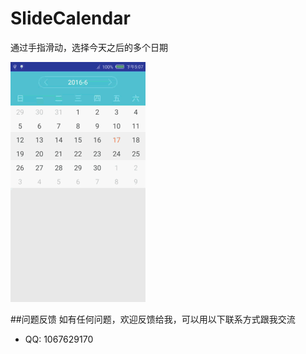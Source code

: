 # SlideCalendar
通过手指滑动，选择今天之后的多个日期

 ![example](gif.gif)  
 
 
##问题反馈
  如有任何问题，欢迎反馈给我，可以用以下联系方式跟我交流
  
* QQ: 1067629170
